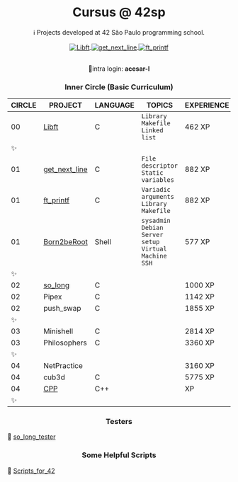 <h1 align="center"> Cursus @ 42sp </h1>

<p align="center" >ℹ️ Projects developed at 42 São Paulo programming school.</p>

<div align="center" style="display: inline_block">
<a href="https://github.com/augustobecker/Libft" target="_blank"> <img align="center" alt="Libft" src="https://user-images.githubusercontent.com/81205527/149165832-9344c9e5-6075-4268-b276-26b60efc5733.png"> </a>
  <a href="https://github.com/augustobecker/get_next_line" target="_blank"><img align="center" alt="get_next_line" src="https://user-images.githubusercontent.com/81205527/149212588-45d60d10-2e78-46c5-bf0c-0dc247464ad5.png">  </a>
    <a href="https://github.com/augustobecker/ft_printf" target="_blank"><img align="center" alt="ft_printf" src="https://user-images.githubusercontent.com/81205527/157133425-69e61e0d-9051-4733-87cb-844319544a8b.png">  </a>
  
</br>:bookmark:intra login: **acesar-l**
</div>

<h3 align="center"> Inner Circle (Basic Curriculum)</h3>

| CIRCLE | PROJECT| LANGUAGE | TOPICS | EXPERIENCE | STATUS |
| ------ | -------| -------- | ------ | ---------- | ------ |
|00| <a href="https://github.com/augustobecker/Libft">Libft</a>| C | `Library` `Makefile` `Linked list`|  462 XP | 125% ✅ |
|✨  ||||||
|01| <a href="https://github.com/augustobecker/get_next_line">get_next_line </a>| C | `File descriptor` `Static variables`| 882 XP| 104% ✅ |
|01| <a href="https://github.com/augustobecker/ft_printf"> ft_printf </a> | C | `Variadic arguments` `Library` `Makefile`|  882 XP | 100% ✅ |
|01| <a href="https://github.com/augustobecker/Born2beRoot">Born2beRoot</a>| Shell | `sysadmin` `Debian` `Server setup` `Virtual Machine` `SSH` | 577 XP    |0%| |
|✨  ||||||
|02| <a href="https://github.com/augustobecker/SoLong">so_long</a>| C | |  1000 XP    |0%| |
|02| Pipex | C | |  1142 XP    |0%| |
|02| push_swap | C | |  1855 XP    |0%| |
|✨  ||||||
|03| Minishell| C | | 2814 XP    |0%| |
|03| Philosophers | C | |  3360 XP    |0%| |
|✨  ||||||
|04| NetPractice|  | |  3160 XP    |0%| |
|04| cub3d| C | |  5775 XP    |0%| |
|04| <a href="https://github.com/augustobecker/CPP">CPP</a> | C++ | |  XP    |0%| |
|✨  ||||||

<h3 align="center"> Testers </h3>

:small_blue_diamond: <a href="https://github.com/augustobecker/SoLongTester">so_long_tester</a>

<h3 align="center"> Some Helpful Scripts </h3>

:small_blue_diamond: <a href="https://github.com/augustobecker/Scripts_for_42">Scripts_for_42</a>
